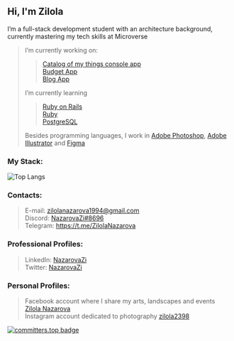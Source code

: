 <h2> Hi, I'm Zilola <br/> </h2>

<p>I’m a full-stack development student with an architecture background, currently mastering my tech skills at Microverse</p>

> I’m currently working on:
> > [Catalog of my things console app](https://github.com/Zilola-Nazarova/ruby-capstone-project/) <br/>
> > [Budget App](https://github.com/Zilola-Nazarova/budget-app) <br/>
> > [Blog App](https://github.com/Zilola-Nazarova/blog-app) <br/>
> 
> I’m currently learning
> > [Ruby on Rails](https://rubyonrails.org/) <br/>
> > [Ruby](https://www.ruby-lang.org/en/) <br/>
> > [PostgreSQL](https://www.postgresql.org/)
>
> Besides programming languages, I work in [Adobe Photoshop](https://www.adobe.com/ru/products/photoshop.html), [Adobe Illustrator](https://www.adobe.com/ru/products/illustrator.html) and [Figma](https://www.figma.com/login)

<h3>My Stack:</h3>

![Top Langs](https://github-readme-stats.vercel.app/api/top-langs/?username=Zilola-Nazarova&layout=compact&show_icons=true&theme=onedark)

<!--- <img align='right' src="https://github.com/Zilola-Nazarova/Zilola-Nazarova/assets/61951420/b162c9fc-6e04-40c3-8da4-e97ec4af35c5" width="600"> -->

<h3>Contacts:</h3>

> E-mail: zilolanazarova1994@gmail.com <br/>
> Discord: [NazarovaZi#8696](https://discordapp.com/users/1132805236575187075) <br/>
> Telegram: https://t.me/ZilolaNazarova

<h3>Professional Profiles:</h3>

> LinkedIn: [NazarovaZi](https://linkedin.com/in/zilola-nazarova) <br/>
> Twitter: [NazarovaZi](https://twitter.com/NazarovaZi)

<h3>Personal Profiles:</h3>

> Facebook account where I share my arts, landscapes and events [Zilola Nazarova](https://www.facebook.com/NazarovaZi) <br/>
> Instagram account dedicated to photography [zilola2398](https://www.instagram.com/zilola2398) <br/>

  
[![committers.top badge](https://user-badge.committers.top/uzbekistan/Zilola-Nazarova.svg)](https://user-badge.committers.top/uzbekistan/Zilola-Nazarova)
